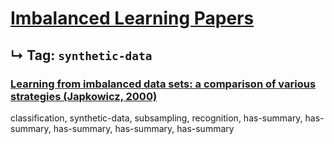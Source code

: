 # [Imbalanced Learning Papers](../README.md)
## ↳ Tag: `synthetic-data`

### [Learning from imbalanced data sets: a comparison of various strategies (Japkowicz, 2000)](japkowicz2000learning.md)

classification, synthetic-data, subsampling, recognition, has-summary, has-summary, has-summary, has-summary, has-summary